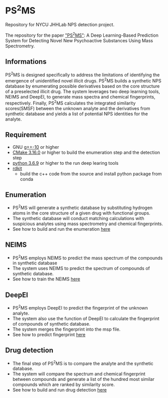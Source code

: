 # PS<sup>2</sup>MS

Repository for NYCU JHHLab NPS detection project. 

The repository for the paper ["PS<sup>2</sup>MS"](https://pubs.acs.org/doi/full/10.1021/acs.analchem.3c05019?ref=utm_source%3Dpubsw&utm_campaign=IC004_ST0004D_T000549_OA_Microsite_LP&src=IC004_ST0004D_T000549_OA_Microsite_LP&utm_medium=web): A Deep Learning-Based Prediction System for Detecting Novel New Psychoactive Substances Using Mass Spectrometry.

## Informations

PS<sup>2</sup>MS is designed specifically to address the limitations of identifying the emergence of unidentified novel illicit drugs. 
PS<sup>2</sup>MS builds a synthetic NPS database by enumerating possible derivatives based on the core structure of a preselected illicit drug.
The system leverages two deep learning tools, NEIMS and DeepEI, to generate mass spectra and chemical fingerprints, respectively.
Finally, PS<sup>2</sup>MS calculates the integrated similarity scores(SMSF) between the unknown analyte and the derivatives from synthetic database and yields a list of potential NPS identities for the analyte.


## Requirement

- GNU [g++-10](https://gcc.gnu.org/gcc-10/) or higher
- [CMake 3.16.0](https://cmake.org/download/) or higher to build the enumeration step and the detection step
- [python 3.6.9](https://www.python.org/downloads/) or higher to the run deep learing tools
- [rdkit](https://www.rdkit.org/docs/Install.html)
  - build the c++ code from the source and install python package from conda


## Enumeration
- PS<sup>2</sup>MS will generate a synthetic database by substituting hydrogen atoms in the core structure of a given drug with functional groups.
- The synthetic database will conduct matching calculations with suspicious analytes using mass spectrometry and chemical fingerprints.
- See how to build and run the enumeration [here](enumeration/README.md)


## NEIMS
- PS<sup>2</sup>MS employs NEIMS to predict the mass spectrum of the compounds in synthetic database
- The system uses NEIMS to predict the spectrum of compounds of synthetic database.
- See how to train the NEIMS [here](neims/README.md)


## DeepEI
- PS<sup>2</sup>MS employs DeepEI to predict the fingerprint of the unknown analyte.
- The system also use the function of DeepEI to calculate the fingerprint of compounds of synthetic database.
- The system merges the fingerprint into the msp file.
- See how to predict fingerprint [here](DeepEI/README.md)


## Drug detection
- The final step of PS<sup>2</sup>MS is to compare the analyte and the synthetic database.
- The system will compare the spectrum and chemical fingerprint between compounds and generate a list of the hundred most similar compounds which are ranked by similarity score.
- See how to build and run drug detection [here](drug-detection/README.md)

